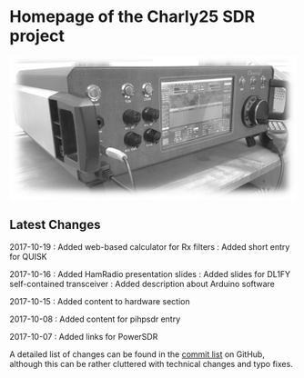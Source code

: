 # Homepage of the Charly25 SDR project

![DL1FY Transceiver black/white](/assets/img/dl1fy-trx-bw.jpg)

## Latest Changes

2017-10-19
: Added web-based calculator for Rx filters
: Added short entry for QUISK

2017-10-16
: Added HamRadio presentation slides
: Added slides for DL1FY self-contained transceiver
: Added description about Arduino software

2017-10-15
: Added content to hardware section

2017-10-08
: Added content for pihpsdr entry

2017-10-07
: Added links for PowerSDR

A detailed list of changes can be found in the [commit list](https://github.com/Charly25-SDR/charly25-sdr.github.io/commits/master) on GitHub, although this can be rather cluttered with technical changes and typo fixes.
